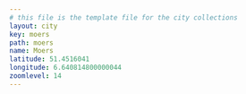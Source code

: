 ```yaml
---
# this file is the template file for the city collections
layout: city
key: moers
path: moers
name: Moers
latitude: 51.4516041
longitude: 6.640814800000044
zoomlevel: 14
---
```

